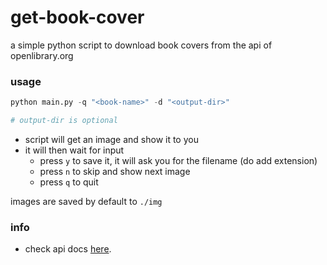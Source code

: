 # get-book-cover
a simple python script to download book covers from the api of openlibrary.org

### usage 

```python
python main.py -q "<book-name>" -d "<output-dir>"

# output-dir is optional
```
* script will get an image and show it to you
* it will then wait for input
    * press `y` to save it, it will ask you for the filename (do add extension)
    * press `n` to skip and show next image
    * press `q` to quit

images are saved by default to `./img`

### info

* check api docs [here](https://openlibrary.org/developers/api).
